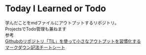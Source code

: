# Today I Learned or Todo
学んだことをmdファイルにアウトプットするリポジトリ。  
ProjectsでTodo管理も兼ねます  
参考  
[Githubのリポジトリ「TIL」を使って小さなアウトプットを習慣化する](https://qiita.com/nemui_/items/239335b4ed0c3c797add)  
[マークダウン記法チートシート](https://qiita.com/Qiita/items/c686397e4a0f4f11683d)  

